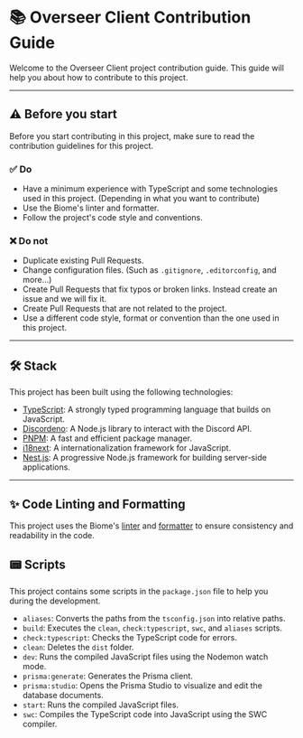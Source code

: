 # 📚 Overseer Client Contribution Guide

Welcome to the Overseer Client project contribution guide. This guide will help you about how to contribute to this project.

---

## ⚠️ Before you start

Before you start contributing in this project, make sure to read the contribution guidelines for this project.

### ✅ Do

- Have a minimum experience with TypeScript and some technologies used in this project. (Depending in what you want to contribute)
- Use the Biome's linter and formatter.
- Follow the project's code style and conventions.

### ❌ Do not

- Duplicate existing Pull Requests.
- Change configuration files. (Such as `.gitignore`, `.editorconfig`, and more...)
- Create Pull Requests that fix typos or broken links. Instead create an issue and we will fix it.
- Create Pull Requests that are not related to the project.
- Use a different code style, format or convention than the one used in this project.

---

## 🛠️ Stack

This project has been built using the following technologies:

- [TypeScript][TypeScriptWebsite]: A strongly typed programming language that builds on JavaScript.
- [Discordeno][DiscordenoWebsite]: A Node.js library to interact with the Discord API.
- [PNPM][PNPMWebsite]: A fast and efficient package manager.
- [i18next][i18nextWebsite]: A internationalization framework for JavaScript.
- [Nest.js][NestJsWebsite]: A progressive Node.js framework for building server-side applications.

---

## ✨ Code Linting and Formatting

This project uses the Biome's [linter][BiomeLinterWebsite] and [formatter][BiomeFormatterWebsite] to ensure consistency and readability in the code.

## 📟 Scripts

This project contains some scripts in the `package.json` file to help you during the development.

- `aliases`: Converts the paths from the `tsconfig.json` into relative paths.
- `build`: Executes the `clean`, `check:typescript`, `swc`, and `aliases` scripts.
- `check:typescript`: Checks the TypeScript code for errors.
- `clean`: Deletes the `dist` folder.
- `dev`: Runs the compiled JavaScript files using the Nodemon watch mode.
- `prisma:generate`: Generates the Prisma client.
- `prisma:studio`: Opens the Prisma Studio to visualize and edit the database documents.
- `start`: Runs the compiled JavaScript files.
- `swc`: Compiles the TypeScript code into JavaScript using the SWC compiler.

[BiomeFormatterWebsite]: https://biomejs.dev/formatter/
[BiomeLinterWebsite]: https://biomejs.dev/linter/
[DiscordenoWebsite]: https://discordeno.js.org/
[NestJsWebsite]: https://nestjs.com/
[PNPMWebsite]: https://pnpm.io/
[TypeScriptWebsite]: https://www.typescriptlang.org/
[i18nextWebsite]: https://www.i18next.com/

